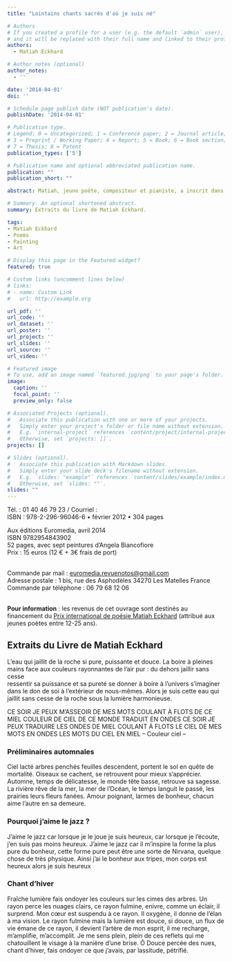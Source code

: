 ```yaml
---
title: "Lointains chants sacrés d'où je suis né"

# Authors
# If you created a profile for a user (e.g. the default `admin` user), write the username (folder name) here
# and it will be replaced with their full name and linked to their profile.
authors:
  - Matiah Eckhard

# Author notes (optional)
author_notes:
  - ''

date: '2014-04-01'
doi: ''

# Schedule page publish date (NOT publication's date).
publishDate: '2014-04-01'

# Publication type.
# Legend: 0 = Uncategorized; 1 = Conference paper; 2 = Journal article;
# 3 = Preprint / Working Paper; 4 = Report; 5 = Book; 6 = Book section;
# 7 = Thesis; 8 = Patent
publication_types: ['5']

# Publication name and optional abbreviated publication name.
publication: ""
publication_short: ""

abstract: Matiah, jeune poète, compositeur et pianiste, a inscrit dans ses derniers carnets un cheminement singulier - avec une rare intensité, ses vers condensent le fruit de son expérience à la fois personnelle et universelle. La parole révèle une découverte de chaque instant du monde alentour, une progression constante vers une conscience profonde - un regard qui se construit et qui pénètre l’univers, du microcosme au macrocosme, de la vibration subtile d’un atome jusqu’à l’étoile. Les couleurs pures des peintures d’Angela Biancofiore, inspirées d’une composition musicale de Matiah – I see two suns – accompagnent une parole poétique tissée de silence et de lumière qui nous conduit vers la liberté et la plénitude de l’esprit.

# Summary. An optional shortened abstract.
summary: Extraits du livre de Matiah Eckhard.

tags:
- Matiah Eckhard
- Poems
- Painting
- Art

# Display this page in the Featured widget?
featured: true

# Custom links (uncomment lines below)
# links:
# - name: Custom Link
#   url: http://example.org

url_pdf: ''
url_code: ''
url_dataset: ''
url_poster: ''
url_project: ''
url_slides: ''
url_source: ''
url_video: ''

# Featured image
# To use, add an image named `featured.jpg/png` to your page's folder.
image:
  caption: ''
  focal_point: ''
  preview_only: false

# Associated Projects (optional).
#   Associate this publication with one or more of your projects.
#   Simply enter your project's folder or file name without extension.
#   E.g. `internal-project` references `content/project/internal-project/index.md`.
#   Otherwise, set `projects: []`.
projects: []

# Slides (optional).
#   Associate this publication with Markdown slides.
#   Simply enter your slide deck's filename without extension.
#   E.g. `slides: "example"` references `content/slides/example/index.md`.
#   Otherwise, set `slides: ""`.
slides: ""
---
```


Tél. : 01 40 46 79 23 / Courriel :  <br>
ISBN : 978-2-296-96046-6 • février 2012 • 304 pages

Aux éditions Euromedia, avril 2014 <br>
ISBN 9782954843902 <br>
52 pages, avec sept peintures d’Angela Biancofiore <br>
Prix : 15 euros (12 € + 3€ frais de port) <br><br>

Commande par mail : <a href="mailto:euromedia.revuenotos@gmail.com">euromedia.revuenotos@gmail.com</a> <br>
Adresse postale : 1 bis, rue des Asphodèles   34270  Les Matelles   France <br>
Commande par téléphone : 06 79 68 12 06 <br><br>

<b>Pour information</b> : les revenus de cet ouvrage sont destinés au financement du [Prix international de poésie Matiah Eckhard](https://www.matiaheckhard.fr/) (attribué aux jeunes poètes entre 12-25 ans).

## Extraits du Livre de Matiah Eckhard 

L’eau qui jaillit de la roche
si pure, puissante et douce.
La boire à pleines mains
face aux couleurs rayonnantes de l’air pur :
du dehors
jaillir sans cesse                                                                      
ressentir sa puissance et sa pureté
se donner à boire à l’univers
s’imaginer dans le don de soi à l’extérieur de nous-mêmes.
Alors je suis cette eau qui jaillit sans cesse de la roche
sous la lumière harmonieuse. 

CE SOIR JE PEUX M’ASSEOIR
DE MES MOTS COULANT À FLOTS
DE CE MIEL COULEUR DE CIEL
DE CE MONDE TRADUIT EN ONDES
CE SOIR JE PEUX TRADUIRE
LES ONDES DE MIEL COULANT À FLOTS
LE CIEL DE MES MOTS EN ONDES
LES MOTS DU CIEL EN MIEL
  –  Couleur ciel – 

### Préliminaires automnales

Ciel lacté
arbres penchés
feuilles descendent,
portent le sol en quête de mortalité.
Oiseaux se cachent,
se retrouvent
pour mieux s’apprécier.
Automne, temps de délicatesse,
le monde tête basse,
retrouve sa sagesse.
La rivière rêve de la mer,
la mer de l’Océan,
le temps languit le passé,
les prairies leurs fleurs fanées.
Amour poignant, larmes de bonheur,
chacun aime l’autre en sa demeure.
 
### Pourquoi j’aime le jazz ?
 
J’aime le jazz car lorsque je le joue je suis heureux,
car lorsque je l’écoute, j’en suis pas moins heureux.
J’aime le jazz car il m’inspire la forme la plus pure du bonheur,
cette forme pure peut être une sorte de Nirvana,
quelque chose de très physique.
Ainsi j’ai le bonheur aux tripes, mon corps est heureux
alors je suis heureux
 
### Chant d’hiver
 
Fraîche lumière
fais ondoyer les couleurs
sur les cimes des arbres.
Un rayon perce les nuages clairs,
ce rayon fulmine, enivre,
comme un éclair,
il surprend.
Mon cœur est suspendu à ce rayon.
Il oxygène, il donne
de l’élan à ma vision.
Le rayon fulmine mais la lumière est douce,
si douce, un flux de vie émane de ce rayon,
il devient l’artère de mon esprit,
il me recharge, m’amplifie, m’accomplit.
Je me sens plein,
plein de ces reflets qui me chatouillent
le visage à la manière d’une brise.
Ô Douce percée des nues,
chant d’hiver, fais ondoyer
ce que j’avais, par lassitude, pétrifié.
 